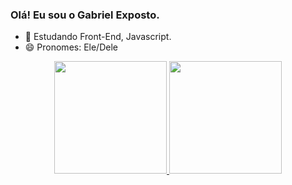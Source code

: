 ### Olá! Eu sou o Gabriel Exposto.

- 🌱 Estudando Front-End, Javascript.
- 😄 Pronomes: Ele/Dele

<div align="center">
  <a href="thttps://github.com/SUPerchokki">
  <img height="180em" src="https://github-readme-stats.vercel.app/api?username=rafaballerini&show_icons=true&theme=dracula&include_all_commits=true&count_private=true"/>
  <img height="180em" src="https://github-readme-stats.vercel.app/api/top-langs/?username=rafaballerini&layout=compact&langs_count=7&theme=dracula"/>
</div>

